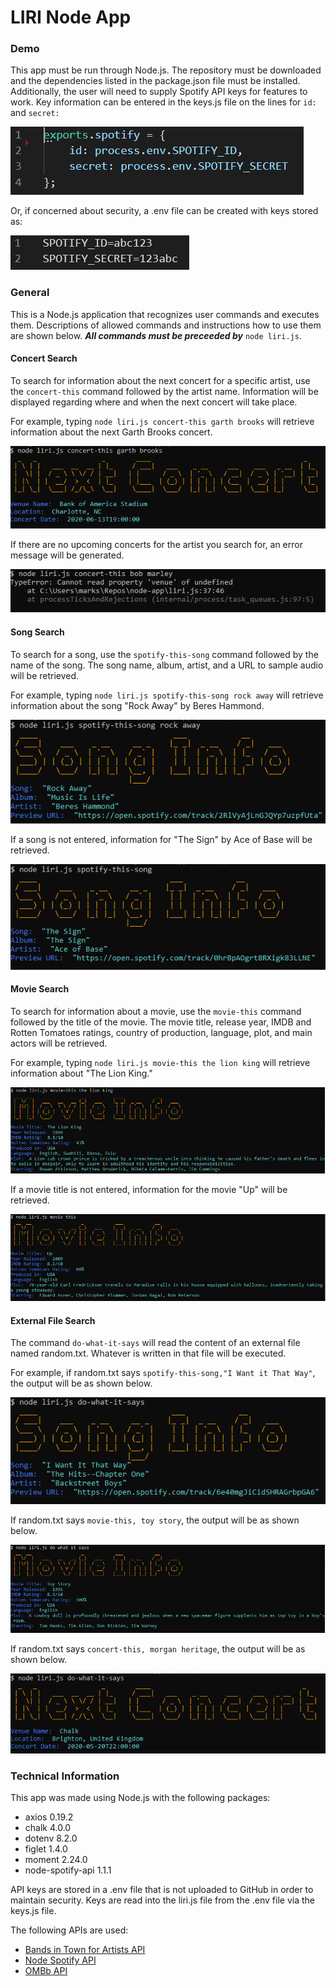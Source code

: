# LIRI Node App

### Demo
This app must be run through Node.js.  The repository must be downloaded and the dependencies listed in the package.json file must be installed.  Additionally, the user will need to supply Spotify API keys for features to work. Key information can be entered in the keys.js file on the lines for `id:` and `secret:`   

![Screenshot of keys.js file](/assets/keysDirect.PNG)

Or, if concerned about security, a .env file can be created with keys stored as:   

![Screenshot of env file](/assets/env.PNG)

### General
This is a Node.js application that recognizes user commands and executes them.  Descriptions of allowed commands and instructions how to use them are shown below.  ***All commands must be preceeded by*** `node liri.js`.

#### Concert Search
To search for information about the next concert for a specific artist, use the `concert-this` command followed by the artist name.  Information will be displayed regarding where and when the next concert will take place.

For example, typing `node liri.js concert-this garth brooks` will retrieve information about the next Garth Brooks concert.   

![Screenshot of concert-this command](/assets/concertThis.PNG)

If there are no upcoming concerts for the artist you search for, an error message will be generated.   

![Screenshot of concert-this error message](/assets/concertError.PNG)

#### Song Search
To search for a song, use the `spotify-this-song` command followed by the name of the song.  The song name, album, artist, and a URL to sample audio will be retrieved.  

For example, typing `node liri.js spotify-this-song rock away` will retrieve information about the song "Rock Away" by Beres Hammond.   

![Screenshot of spotify-this-song command](/assets/spotify.PNG)

If a song is not entered, information for "The Sign" by Ace of Base will be retrieved.   

![Screenshot of spotify-this-song default](/assets/spotifyDefault.PNG)

#### Movie Search
To search for information about a movie, use the `movie-this` command followed by the title of the movie.  The movie title, release year, IMDB and Rotten Tomatoes ratings, country of production, language, plot, and main actors will be retrieved. 

For example, typing `node liri.js movie-this the lion king` will retrieve information about "The Lion King."   

![Screenshot of movie-this command](/assets/movieThis.PNG)

If a movie title is not entered, information for the movie "Up" will be retrieved.   

![Screenshot of movie-this default](/assets/movieDefault.PNG)

#### External File Search
The command `do-what-it-says` will read the content of an external file named random.txt.  Whatever is written in that file will be executed.

For example, if random.txt says `spotify-this-song,"I Want it That Way"`, the output will be as shown below.   

![Screenshot of do-what-it-says case 1](/assets/random1.PNG)

If random.txt says `movie-this, toy story`, the output will be as shown below.   

![Screenshot of do-what-it-says case 2](/assets/random2.PNG)

If random.txt says `concert-this, morgan heritage`, the output will be as shown below.   

![Screenshot of do-what-it-says case 3](/assets/random3.PNG)

### Technical Information
This app was made using Node.js with the following packages:
* axios 0.19.2
* chalk 4.0.0
* dotenv 8.2.0
* figlet 1.4.0
* moment 2.24.0
* node-spotify-api 1.1.1

API keys are stored in a .env file that is not uploaded to GitHub in order to maintain security.  Keys are read into the liri.js file from the .env file via the keys.js file.

The following APIs are used:
* [Bands in Town for Artists API](https://www.artists.bandsintown.com/login)
* [Node Spotify API](https://developer.spotify.com/dashboard/)
* [OMBb API](http://www.omdbapi.com/)


